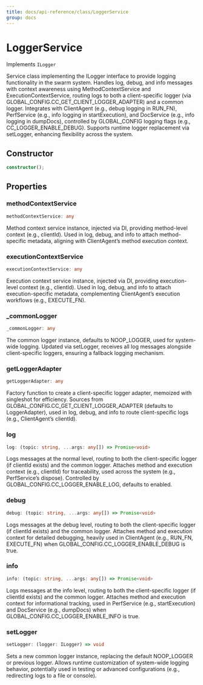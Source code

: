 ```yaml
---
title: docs/api-reference/class/LoggerService
group: docs
---
```


# LoggerService

Implements `ILogger`

Service class implementing the ILogger interface to provide logging functionality in the swarm system.
Handles log, debug, and info messages with context awareness using MethodContextService and ExecutionContextService, routing logs to both a client-specific logger (via GLOBAL_CONFIG.CC_GET_CLIENT_LOGGER_ADAPTER) and a common logger.
Integrates with ClientAgent (e.g., debug logging in RUN_FN), PerfService (e.g., info logging in startExecution), and DocService (e.g., info logging in dumpDocs), controlled by GLOBAL_CONFIG logging flags (e.g., CC_LOGGER_ENABLE_DEBUG).
Supports runtime logger replacement via setLogger, enhancing flexibility across the system.

## Constructor

```ts
constructor();
```

## Properties

### methodContextService

```ts
methodContextService: any
```

Method context service instance, injected via DI, providing method-level context (e.g., clientId).
Used in log, debug, and info to attach method-specific metadata, aligning with ClientAgent’s method execution context.

### executionContextService

```ts
executionContextService: any
```

Execution context service instance, injected via DI, providing execution-level context (e.g., clientId).
Used in log, debug, and info to attach execution-specific metadata, complementing ClientAgent’s execution workflows (e.g., EXECUTE_FN).

### _commonLogger

```ts
_commonLogger: any
```

The common logger instance, defaults to NOOP_LOGGER, used for system-wide logging.
Updated via setLogger, receives all log messages alongside client-specific loggers, ensuring a fallback logging mechanism.

### getLoggerAdapter

```ts
getLoggerAdapter: any
```

Factory function to create a client-specific logger adapter, memoized with singleshot for efficiency.
Sources from GLOBAL_CONFIG.CC_GET_CLIENT_LOGGER_ADAPTER (defaults to LoggerAdapter), used in log, debug, and info to route client-specific logs (e.g., ClientAgent’s clientId).

### log

```ts
log: (topic: string, ...args: any[]) => Promise<void>
```

Logs messages at the normal level, routing to both the client-specific logger (if clientId exists) and the common logger.
Attaches method and execution context (e.g., clientId) for traceability, used across the system (e.g., PerfService’s dispose).
Controlled by GLOBAL_CONFIG.CC_LOGGER_ENABLE_LOG, defaults to enabled.

### debug

```ts
debug: (topic: string, ...args: any[]) => Promise<void>
```

Logs messages at the debug level, routing to both the client-specific logger (if clientId exists) and the common logger.
Attaches method and execution context for detailed debugging, heavily used in ClientAgent (e.g., RUN_FN, EXECUTE_FN) when GLOBAL_CONFIG.CC_LOGGER_ENABLE_DEBUG is true.

### info

```ts
info: (topic: string, ...args: any[]) => Promise<void>
```

Logs messages at the info level, routing to both the client-specific logger (if clientId exists) and the common logger.
Attaches method and execution context for informational tracking, used in PerfService (e.g., startExecution) and DocService (e.g., dumpDocs) when GLOBAL_CONFIG.CC_LOGGER_ENABLE_INFO is true.

### setLogger

```ts
setLogger: (logger: ILogger) => void
```

Sets a new common logger instance, replacing the default NOOP_LOGGER or previous logger.
Allows runtime customization of system-wide logging behavior, potentially used in testing or advanced configurations (e.g., redirecting logs to a file or console).
